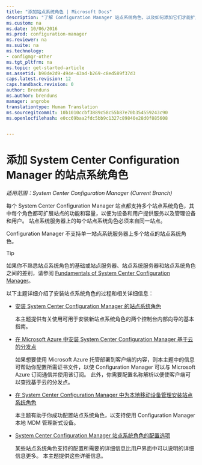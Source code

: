 ```yaml
---
title: "添加站点系统角色 | Microsoft Docs"
description: "了解 Configuration Manager 站点系统角色，以及如何添加它们才能扩展站点的功能和容量。"
ms.custom: na
ms.date: 10/06/2016
ms.prod: configuration-manager
ms.reviewer: na
ms.suite: na
ms.technology:
- configmgr-other
ms.tgt_pltfrm: na
ms.topic: get-started-article
ms.assetid: b90de2d9-494e-43ad-b269-c8ed589f37d3
caps.latest.revision: 12
caps.handback.revision: 0
author: Brenduns
ms.author: brenduns
manager: angrobe
translationtype: Human Translation
ms.sourcegitcommit: 10b1010ccbf3889c58c55b87e70b354559243c90
ms.openlocfilehash: e0cc69baa2fdc5bb9c1327c89840e28d0f885608


---
```

# <a name="add-site-system-roles-for-system-center-configuration-manager"></a>添加 System Center Configuration Manager 的站点系统角色

*适用范围：System Center Configuration Manager (Current Branch)*

每个 System Center Configuration Manager 站点都支持多个站点系统角色，其中每个角色都可扩展站点的功能和容量，以便为设备和用户提供服务以及管理设备和用户。 站点系统服务器上的每个站点系统角色必须来自同一站点。   

Configuration Manager 不支持单一站点系统服务器上多个站点的站点系统角色。  

> [!TIP]  
>  如果你不熟悉站点系统角色的基础或站点服务器、站点系统服务器和站点系统角色之间的差别，请参阅 [Fundamentals of System Center Configuration Manager](../../../../core/understand/fundamentals.md)。  

 以下主题详细介绍了安装站点系统角色的过程和相关详细信息：  

-   [安装 System Center Configuration Manager 的站点系统角色](../../../../core/servers/deploy/configure/install-site-system-roles.md)  

     本主题提供有关使用可用于安装新站点系统角色的两个控制台内部向导的基本指南。  

-   [在 Microsoft Azure 中安装 System Center Configuration Manager 基于云的分发点](../../../../core/servers/deploy/configure/install-cloud-based-distribution-points-in-microsoft-azure.md)  

    如果想要使用 Microsoft Azure 托管部署到客户端的内容，则本主题中的信息可帮助你配置所需证书文件，以使 Configuration Manager 可以与 Microsoft Azure 订阅通信并使用该订阅。 此外，你需要配置名称解析以便使客户端可以查找基于云的分发点。  

-   [在 System Center Configuration Manager 中为本地移动设备管理安装站点系统角色](../../../../mdm/get-started/install-site-system-roles-for-on-premises-mdm.md)  

     本主题有助于你成功配置站点系统角色，以支持使用 Configuration Manager 本地 MDM 管理新式设备。  

-   [System Center Configuration Manager 站点系统角色的配置选项](../../../../core/servers/deploy/configure/configuration-options-for-site-system-roles.md)  

     某些站点系统角色支持的配置所需要的详细信息比用户界面中可以说明的详细信息更多。 本主题提供这些详细信息。  



<!--HONumber=Dec16_HO3-->


